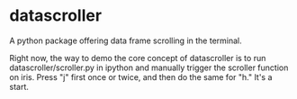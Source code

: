 # datascroller 
A python package offering data frame scrolling in the terminal.

Right now, the way to demo the core concept of datascroller is to run
datascroller/scroller.py in ipython and manually trigger the scroller
function on iris. Press "j" first once or twice, and then do the same
for "h." It's a start.

